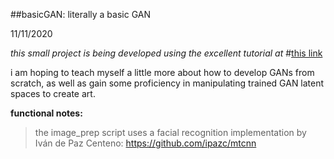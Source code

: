##basicGAN: literally a basic GAN

11/11/2020

*this small project is being developed using the excellent tutorial at*
#[this link](https://machinelearningmastery.com/how-to-interpolate-and-perform-vector-arithmetic-with-faces-using-a-generative-adversarial-network/)

i am hoping to teach myself a little more about how to develop GANs from scratch,
as well as gain some proficiency in manipulating trained GAN latent spaces to create art.


**functional notes:**
> the image_prep script uses a facial recognition implementation by Iván de Paz Centeno:
https://github.com/ipazc/mtcnn